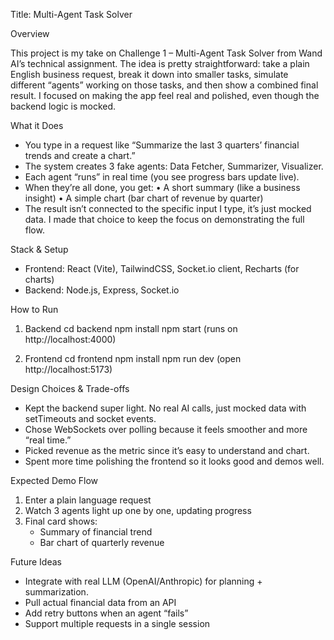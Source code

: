Title: Multi-Agent Task Solver

Overview

This project is my take on Challenge 1 – Multi-Agent Task Solver from Wand AI’s technical assignment. 
The idea is pretty straightforward: take a plain English business request, break it down into smaller tasks, 
simulate different “agents” working on those tasks, and then show a combined final result. 
I focused on making the app feel real and polished, even though the backend logic is mocked.

What it Does
- You type in a request like “Summarize the last 3 quarters’ financial trends and create a chart.”
- The system creates 3 fake agents: Data Fetcher, Summarizer, Visualizer.
- Each agent “runs” in real time (you see progress bars update live).
- When they’re all done, you get:
  • A short summary (like a business insight)
  • A simple chart (bar chart of revenue by quarter)
- The result isn’t connected to the specific input I type, it’s just mocked data. I made that choice to keep the focus on demonstrating the full flow.

Stack & Setup
- Frontend: React (Vite), TailwindCSS, Socket.io client, Recharts (for charts)
- Backend: Node.js, Express, Socket.io

How to Run
1. Backend
   cd backend
   npm install
   npm start
   (runs on http://localhost:4000)

2. Frontend
   cd frontend
   npm install
   npm run dev
   (open http://localhost:5173)

Design Choices & Trade-offs
- Kept the backend super light. No real AI calls, just mocked data with setTimeouts and socket events.
- Chose WebSockets over polling because it feels smoother and more “real time.”
- Picked revenue as the metric since it’s easy to understand and chart.
- Spent more time polishing the frontend so it looks good and demos well.

Expected Demo Flow
1. Enter a plain language request
2. Watch 3 agents light up one by one, updating progress
3. Final card shows:
   - Summary of financial trend
   - Bar chart of quarterly revenue

Future Ideas
- Integrate with real LLM (OpenAI/Anthropic) for planning + summarization.
- Pull actual financial data from an API
- Add retry buttons when an agent “fails”
- Support multiple requests in a single session

